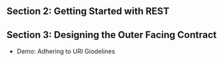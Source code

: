 ## Section 2: Getting Started with REST
## Section 3: Designing the Outer Facing Contract
* Demo: Adhering to URI Giodelines
